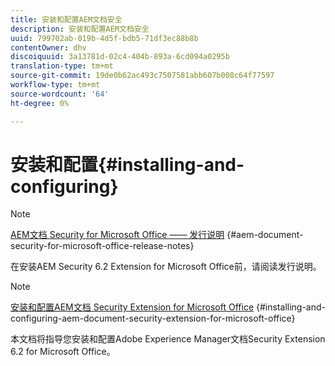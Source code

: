 ```yaml
---
title: 安装和配置AEM文档安全
description: 安装和配置AEM文档安全
uuid: 799702ab-019b-4d5f-bdb5-71df3ec88b8b
contentOwner: dhv
discoiquuid: 3a13781d-02c4-404b-893a-6cd094a0295b
translation-type: tm+mt
source-git-commit: 19de0b62ac493c7507581abb607b008c64f77597
workflow-type: tm+mt
source-wordcount: '64'
ht-degree: 0%

---
```



# 安装和配置{#installing-and-configuring}

>[!NOTE]
>
>[AEM文档 Security for Microsoft Office —— 发行说明](../document-security-extension-release-notes.md) {#aem-document-security-for-microsoft-office-release-notes}
>
>在安装AEM Security 6.2 Extension for Microsoft Office前，请阅读发行说明。

>[!NOTE]
>
>[安装和配置AEM文档 Security Extension for Microsoft Office](../installing-configuring-aemdsext.md) {#installing-and-configuring-aem-document-security-extension-for-microsoft-office}
>
>本文档将指导您安装和配置Adobe Experience Manager文档Security Extension 6.2 for Microsoft Office。

